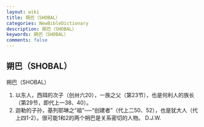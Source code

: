 ```yaml
---
layout: wiki
title: 朔巴（SHOBAL）
categories: NewBibleDictionary
description: 朔巴（SHOBAL）
keywords: 朔巴（SHOBAL）
comments: false
---
```


## 朔巴（SHOBAL）



朔巴（SHOBAL）
1. 以东人，西珥的次子（创卅六20），一族之父（第23节），也是何利人的族长（第29节，即代上一38、40）。
2. 迦勒的子孙，基列耶琳之“祖”──“创建者”（代上二50、52），也是犹大人（代上四1-2）。很可能1和2的两个朔巴是关系密切的人物。
D.J.W.




